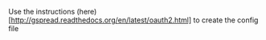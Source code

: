 Use the instructions (here)[http://gspread.readthedocs.org/en/latest/oauth2.html] to create the config file

